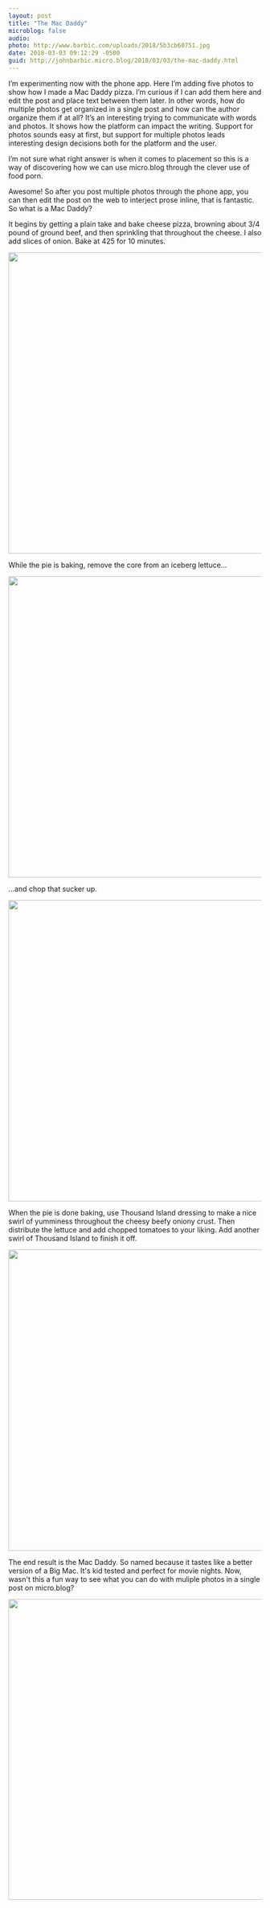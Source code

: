 ```yaml
---
layout: post
title: "The Mac Daddy"
microblog: false
audio: 
photo: http://www.barbic.com/uploads/2018/5b3cb60751.jpg
date: 2018-03-03 09:12:29 -0500
guid: http://johnbarbic.micro.blog/2018/03/03/the-mac-daddy.html
---
```

I’m experimenting now with the phone app. Here I’m adding five photos to show how I made a Mac Daddy pizza.  I’m curious if I can add them here and edit the post and place text between them later.  In other words, how do multiple photos get organized in a single post and how can the author organize them if at all?  It’s an interesting trying to communicate with words and photos. It shows how the platform can impact the writing.  Support for photos sounds easy at first, but support for multiple photos leads interesting design decisions both for the platform and the user.  

I’m not sure what right answer is when it comes to placement so this is a way of discovering how we can use micro.blog through the clever use of food porn. 

Awesome! So after you post multiple photos through the phone app, you can then edit the post on the web to interject prose inline, that is fantastic.  So what is a Mac Daddy?

It begins by getting a plain take and bake cheese pizza, browning about 3/4 pound of ground beef, and then sprinkling that throughout the cheese.  I also add slices of onion.  Bake at 425 for 10 minutes.

<img src="http://www.barbic.com/uploads/2018/4e93f324f0.jpg" width="599" height="600" />

While the pie is baking, remove the core from an iceberg lettuce...

<img src="http://www.barbic.com/uploads/2018/032f2dea8a.jpg" width="599" height="600" />

...and chop that sucker up.

<img src="http://www.barbic.com/uploads/2018/b34acfc0c9.jpg" width="599" height="600" />

When the pie is done baking, use Thousand Island dressing to make a nice swirl of yumminess throughout the cheesy beefy oniony crust.  Then distribute the lettuce and add chopped tomatoes to your liking.  Add another swirl of Thousand Island to finish it off.

<img src="http://www.barbic.com/uploads/2018/b3564b1f19.jpg" width="599" height="600" />

The end result is the Mac Daddy.  So named because it tastes like a better version of a Big Mac.  It's kid tested and perfect for movie nights.  Now, wasn't this a fun way to see what you can do with muliple photos in a single post on micro.blog?

<img src="http://www.barbic.com/uploads/2018/5b3cb60751.jpg" width="600" height="599" />
